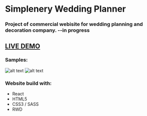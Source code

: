 # Simplenery Wedding Planner 

### Project of commercial webisite for wedding planning and decoration company. --in progress

## [LIVE DEMO](http://wedding-inc.surge.sh/)

### Samples: 

 <img src="https://i.ibb.co/mTrZ6nC/deco.png" alt="alt text" max-width="500px">

 <img src="https://i.ibb.co/djXR6g1/mobilemenu.png" alt="alt text" max-width="300px">
 

### Website build with:
- React
- HTML5
- CSS3 / SASS
- RWD
